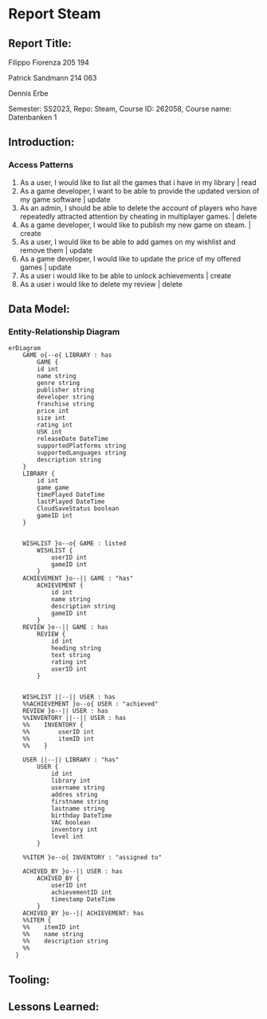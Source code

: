 # Report Steam

## Report Title:

Filippo Fiorenza 205 194

Patrick Sandmann 214 063

Dennis Erbe

Semester: SS2023, Repo: Steam, Course ID: 262058, Course name: Datenbanken 1

## Introduction:

### Access Patterns

1. As a user, I would like to list all the games that i have in my library | read
2. As a game developer, I want to be able to provide the updated version of my game software | update
3. As an admin, I should be able to delete the account of players who have repeatedly attracted attention by cheating in multiplayer games. | delete
4. As a game developer, I would like to publish my new game on steam. | create
5. As a user, I would like to be able to add games on my wishlist and remove them | update
6. As a game developer, I would like to update the price of my offered games | update
7. As a user i would like to be able to unlock achievements | create
8. As a user i would like to delete my review | delete

## Data Model:

### Entity-Relationship Diagram

```mermaid
erDiagram
    GAME o{--o{ LIBRARY : has
        GAME {
        id int
        name string
        genre string
        publisher string
        developer string
        franchise string
        price int
        size int
        rating int
        USK int
        releaseDate DateTime
        supportedPlatforms string
        supportedLanguages string
        description string
    }
    LIBRARY {
        id int
        game game
        timePlayed DateTime
        lastPlayed DateTime
        CloudSaveStatus boolean
        gameID int
    }


    WISHLIST }o--o{ GAME : listed
        WISHLIST {
            userID int
            gameID int            
        }
    ACHIEVEMENT }o--|| GAME : "has"
        ACHIEVEMENT {
            id int
            name string
            description string
            gameID int
        }
    REVIEW }o--|| GAME : has    
        REVIEW {
            id int
            heading string
            text string
            rating int
            userID int
        }


    WISHLIST ||--|| USER : has
    %%ACHIEVEMENT }o--o{ USER : "achieved"
    REVIEW }o--|| USER : has    
    %%INVENTORY ||--|| USER : has
    %%    INVENTORY {
    %%        userID int
    %%        itemID int
    %%    }

    USER ||--|| LIBRARY : "has"
        USER {
            id int
            library int
            username string
            addres string
            firstname string
            lastname string
            birthday DateTime
            VAC boolean
            inventory int
            level int
        }

    %%ITEM }o--o{ INVENTORY : "assigned to"

    ACHIVED_BY }o--|| USER : has
        ACHIVED_BY {
            userID int
            achievementID int
            timestamp DateTime
        }
    ACHIVED_BY }o--|| ACHIEVEMENT: has
    %%ITEM {
    %%    itemID int
    %%    name string
    %%    description string
    %%
  }
```

## Tooling:


## Lessons Learned:
